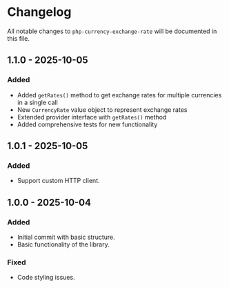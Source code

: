 # Changelog

All notable changes to `php-currency-exchange-rate` will be documented in this file.

## 1.1.0 - 2025-10-05

### Added
- Added `getRates()` method to get exchange rates for multiple currencies in a single call
- New `CurrencyRate` value object to represent exchange rates
- Extended provider interface with `getRates()` method
- Added comprehensive tests for new functionality

## 1.0.1 - 2025-10-05

### Added
- Support custom HTTP client.

## 1.0.0 - 2025-10-04

### Added
- Initial commit with basic structure.
- Basic functionality of the library.

### Fixed
- Code styling issues.
